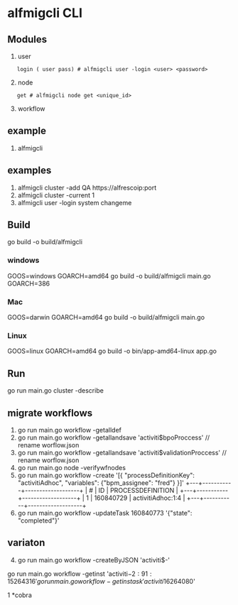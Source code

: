  # alfmigcli CLI

 ## Modules
 1. user
 ``` 
 	login ( user pass) # alfmigcli user -login <user> <password>
```
 2. node
 ```
 	get # alfmigcli node get <unique_id>
```
 3. workflow
 
 ## example 
 1. alfmigcli <module> <action>


## examples
1. alfmigcli cluster -add QA https://alfrescoip:port
2. alfmigcli cluster -current 1
3. alfmigcli user -login system changeme

## Build
go build -o build/alfmigcli

### windows
GOOS=windows GOARCH=amd64 go build -o build/alfmigcli main.go
GOARCH=386
### Mac
GOOS=darwin GOARCH=amd64 go build -o build/alfmigcli main.go
### Linux
GOOS=linux GOARCH=amd64 go build -o bin/app-amd64-linux app.go

## Run 
go run main.go cluster -describe

## migrate workflows
1. go run main.go workflow -getalldef  
2. go run main.go workflow -getallandsave 'activiti$bpoProccess' // rename worflow.json 
2. go run main.go workflow -getallandsave 'activiti$validationProccess' // rename worflow.json 
3. go run main.go node -verifywfnodes
4. go run main.go workflow -create '[{ "processDefinitionKey": "activitiAdhoc", "variables": {"bpm_assignee": "fred"} }]'
+---+-----------+-------------------+
| # |    ID     | PROCESSDEFINITION | 
+---+-----------+-------------------+
| 1 | 160840729 | activitiAdhoc:1:4 |
+---+-----------+-------------------+
5. go run main.go workflow -updateTask 160840773 '{"state": "completed"}'

## variaton 
4. go run main.go workflow -createByJSON 'activiti$-'

go run main.go workflow -getinst 'activiti$-2:91:15264316'
go run main.go workflow -getinstask 'activiti$16264080'

1 *cobra